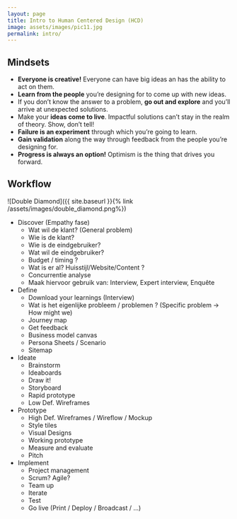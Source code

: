 ```yaml
---
layout: page
title: Intro to Human Centered Design (HCD)
image: assets/images/pic11.jpg
permalink: intro/
---
```


## Mindsets

- **Everyone is creative!** Everyone can have big ideas an has the ability to act on them.​
- **Learn from the people** you’re designing for to come up with new ideas.​
- If you don’t know the answer to a problem, **go out and explore** and you’ll arrive at unexpected solutions.​
- Make your **ideas come to live**. Impactful solutions can’t stay in the realm of theory. Show, don’t tell!​
- **Failure is an experiment** through which you’re going to learn.​
- **Gain validation** along the way through feedback from the people you’re designing for.​
- **Progress is always an option!** Optimism is the thing that drives you forward.​

## Workflow

![Double Diamond]({{ site.baseurl }}{% link /assets/images/double_diamond.png%})

- Discover (Empathy fase)
    - Wat wil de klant? (General problem)
    - Wie is de klant?
    - Wie is de eindgebruiker?
    - Wat wil de eindgebruiker?
    - Budget / timing ?
    - Wat is er al? Huisstijl/Website/Content ?
    - Concurrentie analyse
    - Maak hiervoor gebruik van: Interview, Expert interview, Enquête
- Define
    - Download your learnings (Interview)
    - Wat is het eigenlijke probleem / problemen ? (Specific problem -> How might we)
    - Journey map
    - Get feedback
    - Business model canvas
    - Persona Sheets / Scenario
    - Sitemap
- Ideate
    - Brainstorm
    - Ideaboards
    - Draw it!
    - Storyboard
    - Rapid prototype
    - Low Def. Wireframes
- Prototype
    - High Def. Wireframes / Wireflow / Mockup
    - Style tiles
    - Visual Designs
    - Working prototype
    - Measure and evaluate
    - Pitch
- Implement
    - Project management
    - Scrum? Agile?
    - Team up
    - Iterate
    - Test
    - Go live (Print / Deploy / Broadcast / ...)

